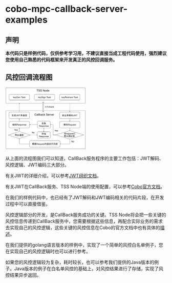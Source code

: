 # cobo-mpc-callback-server-examples

## 声明
<B>本代码只是样例代码，仅供参考学习用，不建议直接当成工程代码使用，强烈建议您使用自己熟悉的代码框架来开发真正的风控回调服务。</B>

## 风控回调流程图

<img src="images/risk-control-flow-chart-zh.jpg" alt="风控回调流程图" width="50%">

从上面的流程图我们可以知道，CallBack服务程序的主要工作包括：JWT解码、风控逻辑、JWT编码三大部分。

有关JWT的详细介绍，可以参考[JWT组织文档](https://jwt.io/introduction)。

有关JWT在CallBack服务、TSS Node端的使用配置，可以参考[Cobo官方文档](https://docs.cobo.com/cobo-mpc-waas/v/simplified-chinese/readme/tss-node-shi-yong-zhi-nan)。

在我们的样例代码中，也已经有了JWT解码和JWT编码相关的代码片段，在开发过程中可以直接借鉴。

风控逻辑部分的开发，是CallBack服务成功的关键。TSS Node将会把一些关键的风控信息传递到CallBack服务中，您需要根据这些信息，再配合实际业务的需求去实现自己的风控逻辑，这些关键的风控信息在Cobo的官方文档中也有具体的[描述](https://docs.cobo.com/cobo-mpc-waas/v/simplified-chinese/readme/tss-node-shi-yong-zhi-nan)。

在我们提供的golang语言版本的样例中，实现了一个简单的风控白名单例子，您在实现自己的风控逻辑时也可以进行参考。

如果您的风控逻辑较为复杂，耗时较长，也可以参考我们提供的Java版本的例子。Java版本的例子在白名单风控的基础上，对风控结果进行了存储，实现了风控结果异步返回。

